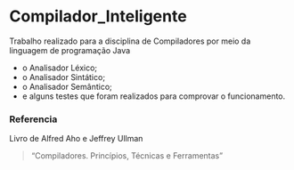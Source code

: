 # Compilador_Inteligente

Trabalho realizado para a disciplina de Compiladores por meio da linguagem de programação Java

  - o Analisador Léxico;
  - o Analisador Sintático;
  - o Analisador Semântico;
  - e alguns testes que foram realizados para comprovar o funcionamento.

### Referencia

Livro de Alfred Aho e Jeffrey Ullman

> “Compiladores. Princípios, Técnicas e Ferramentas”

